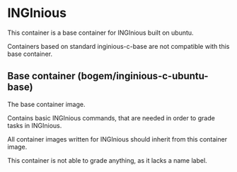 INGInious
=========

This container is a base container for INGInious built on ubuntu.

Containers based on standard inginious-c-base are not compatible with this base container.

Base container (bogem/inginious-c-ubuntu-base)
--------------------------------------

The base container image.

Contains basic INGInious commands, that are needed in order to grade tasks in INGInious.

All container images written for INGInious should inherit from this container image.

This container is not able to grade anything, as it lacks a name label.
